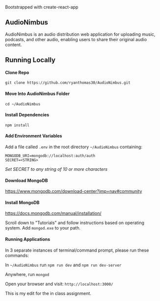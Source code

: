 Bootstrapped with create-react-app

## AudioNimbus

AudioNimbus is an audio distribution web application for uploading music, podcasts, and other audio, enabling users to share their original audio content.

## Running Locally

#### Clone Repo

`git clone https://github.com/ryanthomas30/AudioNimbus.git`

#### Move Into AudioNimbus Folder

`cd ~/AudioNimbus`

#### Install Dependencies

`npm install`

#### Add Environment Variables

Add a file called `.env` in the root directory `~/AudioNimbus` containing:

```
MONGODB_URI=mongodb://localhost:auth/auth
SECRET=<STRING>
```

*Set SECRET to any string of 10 or more characters*
  
#### Download MongoDB

https://www.mongodb.com/download-center?jmp=nav#community

#### Install MongoDB

https://docs.mongodb.com/manual/installation/

Scroll down to "Tutorials" and follow instructions based on operating system. Add `mongod.exe` to your path.

#### Running Applications

In 3 separate instances of terminal/command prompt, please run these commands:

In `~/AudioNimbus` run `npm run dev` and `npm run dev-server`

Anywhere, run `mongod` 

Open your browser and visit: `http://localhost:3000/`

This is my edit for the in class assignment.
